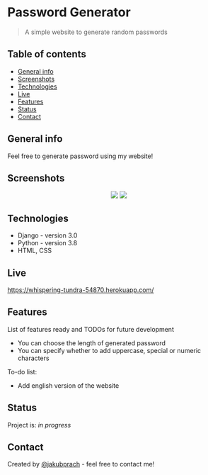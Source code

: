 # Password Generator
> A simple website to generate random passwords

## Table of contents
* [General info](#general-info)
* [Screenshots](#screenshots)
* [Technologies](#technologies)
* [Live](#live)
* [Features](#features)
* [Status](#status)
* [Contact](#contact)

## General info
Feel free to generate password using my website!

## Screenshots
<p align="center">
  <img src="https://raw.githubusercontent.com/jakubprach/password-generator/main/screen1.png">
  <img src="https://raw.githubusercontent.com/jakubprach/password-generator/main/screen2.png">
</p>

## Technologies
* Django - version 3.0
* Python - version 3.8
* HTML, CSS

## Live
https://whispering-tundra-54870.herokuapp.com/


## Features
List of features ready and TODOs for future development
* You can choose the length of generated password
* You can specify whether to add uppercase, special or numeric characters

To-do list:
* Add english version of the website


## Status
Project is: _in progress_


## Contact
Created by [@jakubprach](http://github.com/jakubprach/) - feel free to contact me!
